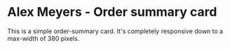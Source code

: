 # Alex Meyers - Order summary card

This is a simple order-summary card. It's completely responsive down to a max-width of 380 pixels.
